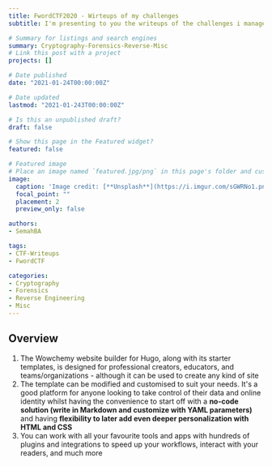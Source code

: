 ```yaml
---
title: FwordCTF2020 - Wirteups of my challenges
subtitle: I'm presenting to you the writeups of the challenges i managed to create during FwordCTF2020.

# Summary for listings and search engines
summary: Cryptography-Forensics-Reverse-Misc
# Link this post with a project
projects: []

# Date published
date: "2021-01-24T00:00:00Z"

# Date updated
lastmod: "2021-01-243T00:00:00Z"

# Is this an unpublished draft?
draft: false

# Show this page in the Featured widget?
featured: false

# Featured image
# Place an image named `featured.jpg/png` in this page's folder and customize its options here.
image:
  caption: 'Image credit: [**Unsplash**](https://i.imgur.com/sGWRNo1.png)'
  focal_point: ""
  placement: 2
  preview_only: false

authors:
- SemahBA

tags:
- CTF-Writeups
- FwordCTF

categories:
- Cryptography
- Forensics
- Reverse Engineering
- Misc
---
```


## Overview

1. The Wowchemy website builder for Hugo, along with its starter templates, is designed for professional creators, educators, and teams/organizations - although it can be used to create any kind of site
2. The template can be modified and customised to suit your needs. It's a good platform for anyone looking to take control of their data and online identity whilst having the convenience to start off with a **no-code solution (write in Markdown and customize with YAML parameters)** and having **flexibility to later add even deeper personalization with HTML and CSS**
3. You can work with all your favourite tools and apps with hundreds of plugins and integrations to speed up your workflows, interact with your readers, and much more
